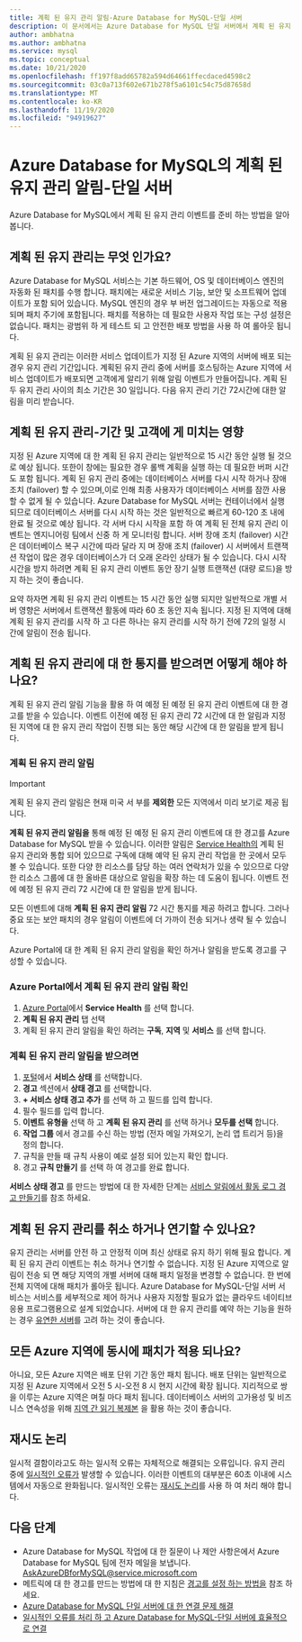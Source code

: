 ```yaml
---
title: 계획 된 유지 관리 알림-Azure Database for MySQL-단일 서버
description: 이 문서에서는 Azure Database for MySQL 단일 서버에서 계획 된 유지 관리 알림 기능에 대해 설명 합니다.
author: ambhatna
ms.author: ambhatna
ms.service: mysql
ms.topic: conceptual
ms.date: 10/21/2020
ms.openlocfilehash: ff197f8add65782a594d64661ffecdaced4598c2
ms.sourcegitcommit: 03c0a713f602e671b278f5a6101c54c75d87658d
ms.translationtype: MT
ms.contentlocale: ko-KR
ms.lasthandoff: 11/19/2020
ms.locfileid: "94919627"
---
```

# <a name="planned-maintenance-notification-in-azure-database-for-mysql---single-server"></a>Azure Database for MySQL의 계획 된 유지 관리 알림-단일 서버

Azure Database for MySQL에서 계획 된 유지 관리 이벤트를 준비 하는 방법을 알아봅니다.

## <a name="what-is-a-planned-maintenance"></a>계획 된 유지 관리는 무엇 인가요?

Azure Database for MySQL 서비스는 기본 하드웨어, OS 및 데이터베이스 엔진의 자동화 된 패치를 수행 합니다. 패치에는 새로운 서비스 기능, 보안 및 소프트웨어 업데이트가 포함 되어 있습니다. MySQL 엔진의 경우 부 버전 업그레이드는 자동으로 적용되며 패치 주기에 포함됩니다. 패치를 적용하는 데 필요한 사용자 작업 또는 구성 설정은 없습니다. 패치는 광범위 하 게 테스트 되 고 안전한 배포 방법을 사용 하 여 롤아웃 됩니다.

계획 된 유지 관리는 이러한 서비스 업데이트가 지정 된 Azure 지역의 서버에 배포 되는 경우 유지 관리 기간입니다. 계획된 유지 관리 중에 서버를 호스팅하는 Azure 지역에 서비스 업데이트가 배포되면 고객에게 알리기 위해 알림 이벤트가 만들어집니다. 계획 된 두 유지 관리 사이의 최소 기간은 30 일입니다. 다음 유지 관리 기간 72시간에 대한 알림을 미리 받습니다.

## <a name="planned-maintenance---duration-and-customer-impact"></a>계획 된 유지 관리-기간 및 고객에 게 미치는 영향

지정 된 Azure 지역에 대 한 계획 된 유지 관리는 일반적으로 15 시간 동안 실행 될 것으로 예상 됩니다. 또한이 창에는 필요한 경우 롤백 계획을 실행 하는 데 필요한 버퍼 시간도 포함 됩니다. 계획 된 유지 관리 중에는 데이터베이스 서버를 다시 시작 하거나 장애 조치 (failover) 할 수 있으며,이로 인해 최종 사용자가 데이터베이스 서버를 잠깐 사용할 수 없게 될 수 있습니다. Azure Database for MySQL 서버는 컨테이너에서 실행 되므로 데이터베이스 서버를 다시 시작 하는 것은 일반적으로 빠르게 60-120 초 내에 완료 될 것으로 예상 됩니다. 각 서버 다시 시작을 포함 하 여 계획 된 전체 유지 관리 이벤트는 엔지니어링 팀에서 신중 하 게 모니터링 합니다. 서버 장애 조치 (failover) 시간은 데이터베이스 복구 시간에 따라 달라 지 며 장애 조치 (failover) 시 서버에서 트랜잭션 작업이 많은 경우 데이터베이스가 더 오래 온라인 상태가 될 수 있습니다. 다시 시작 시간을 방지 하려면 계획 된 유지 관리 이벤트 동안 장기 실행 트랜잭션 (대량 로드)을 방지 하는 것이 좋습니다.

요약 하자면 계획 된 유지 관리 이벤트는 15 시간 동안 실행 되지만 일반적으로 개별 서버 영향은 서버에서 트랜잭션 활동에 따라 60 초 동안 지속 됩니다. 지정 된 지역에 대해 계획 된 유지 관리를 시작 하 고 다른 하나는 유지 관리를 시작 하기 전에 72의 일정 시간에 알림이 전송 됩니다.

## <a name="how-can-i-get-notified-of-planned-maintenance"></a>계획 된 유지 관리에 대 한 통지를 받으려면 어떻게 해야 하나요?

계획 된 유지 관리 알림 기능을 활용 하 여 예정 된 예정 된 유지 관리 이벤트에 대 한 경고를 받을 수 있습니다. 이벤트 이전에 예정 된 유지 관리 72 시간에 대 한 알림과 지정 된 지역에 대 한 유지 관리 작업이 진행 되는 동안 해당 시간에 대 한 알림을 받게 됩니다.

### <a name="planned-maintenance-notification"></a>계획 된 유지 관리 알림

> [!IMPORTANT]
> 계획 된 유지 관리 알림은 현재 미국 서 부를 **제외한** 모든 지역에서 미리 보기로 제공 됩니다.

**계획 된 유지 관리 알림을** 통해 예정 된 예정 된 유지 관리 이벤트에 대 한 경고를 Azure Database for MySQL 받을 수 있습니다. 이러한 알림은 [Service Health의](../service-health/overview.md) 계획 된 유지 관리와 통합 되어 있으므로 구독에 대해 예약 된 유지 관리 작업을 한 곳에서 모두 볼 수 있습니다. 또한 다양 한 리소스를 담당 하는 여러 연락처가 있을 수 있으므로 다양 한 리소스 그룹에 대 한 올바른 대상으로 알림을 확장 하는 데 도움이 됩니다. 이벤트 전에 예정 된 유지 관리 72 시간에 대 한 알림을 받게 됩니다.

모든 이벤트에 대해 **계획 된 유지 관리 알림** 72 시간 통지를 제공 하려고 합니다. 그러나 중요 또는 보안 패치의 경우 알림이 이벤트에 더 가까이 전송 되거나 생략 될 수 있습니다.

Azure Portal에 대 한 계획 된 유지 관리 알림을 확인 하거나 알림을 받도록 경고를 구성할 수 있습니다. 

### <a name="check-planned-maintenance-notification-from-azure-portal"></a>Azure Portal에서 계획 된 유지 관리 알림 확인

1. [Azure Portal](https://portal.azure.com)에서 **Service Health** 를 선택 합니다.
2. **계획 된 유지 관리** 탭 선택
3. 계획 된 유지 관리 알림을 확인 하려는 **구독**, **지역** 및 **서비스** 를 선택 합니다. 
   
### <a name="to-receive-planned-maintenance-notification"></a>계획 된 유지 관리 알림을 받으려면

1. [포털](https://portal.azure.com)에서 **서비스 상태** 를 선택합니다.
2. **경고** 섹션에서 **상태 경고** 를 선택합니다.
3. **+ 서비스 상태 경고 추가** 를 선택 하 고 필드를 입력 합니다.
4. 필수 필드를 입력 합니다. 
5. **이벤트 유형을** 선택 하 고 **계획 된 유지 관리** 를 선택 하거나 **모두를 선택** 합니다.
6. **작업 그룹** 에서 경고를 수신 하는 방법 (전자 메일 가져오기, 논리 앱 트리거 등)을 정의 합니다.  
7. 규칙을 만들 때 규칙 사용이 예로 설정 되어 있는지 확인 합니다.
8. 경고 **규칙 만들기** 를 선택 하 여 경고를 완료 합니다.

**서비스 상태 경고** 를 만드는 방법에 대 한 자세한 단계는 [서비스 알림에서 활동 로그 경고 만들기](../service-health/alerts-activity-log-service-notifications-portal.md)를 참조 하세요.

## <a name="can-i-cancel-or-postpone-planned-maintenance"></a>계획 된 유지 관리를 취소 하거나 연기할 수 있나요?

유지 관리는 서버를 안전 하 고 안정적 이며 최신 상태로 유지 하기 위해 필요 합니다. 계획 된 유지 관리 이벤트는 취소 하거나 연기할 수 없습니다. 지정 된 Azure 지역으로 알림이 전송 되 면 해당 지역의 개별 서버에 대해 패치 일정을 변경할 수 없습니다. 한 번에 전체 지역에 대해 패치가 롤아웃 됩니다. Azure Database for MySQL-단일 서버 서비스는 서비스를 세부적으로 제어 하거나 사용자 지정할 필요가 없는 클라우드 네이티브 응용 프로그램용으로 설계 되었습니다. 서버에 대 한 유지 관리를 예약 하는 기능을 원하는 경우 [유연한 서버](./flexible-server/overview.md)를 고려 하는 것이 좋습니다.

## <a name="are-all-the-azure-regions-patched-at-the-same-time"></a>모든 Azure 지역에 동시에 패치가 적용 되나요?

아니요, 모든 Azure 지역은 배포 단위 기간 동안 패치 됩니다. 배포 단위는 일반적으로 지정 된 Azure 지역에서 오전 5 시-오전 8 시 현지 시간에 확장 됩니다. 지리적으로 쌍을 이루는 Azure 지역은 며칠 마다 패치 됩니다. 데이터베이스 서버의 고가용성 및 비즈니스 연속성을 위해 [지역 간 읽기 복제본](./concepts-read-replicas.md#cross-region-replication) 을 활용 하는 것이 좋습니다.

## <a name="retry-logic"></a>재시도 논리

일시적 결함이라고도 하는 일시적 오류는 자체적으로 해결되는 오류입니다. 유지 관리 중에 [일시적인 오류가](./concepts-connectivity.md#transient-errors) 발생할 수 있습니다. 이러한 이벤트의 대부분은 60초 이내에 시스템에서 자동으로 완화됩니다. 일시적인 오류는 [재시도 논리](./concepts-connectivity.md#handling-transient-errors)를 사용 하 여 처리 해야 합니다.


## <a name="next-steps"></a>다음 단계

- Azure Database for MySQL 작업에 대 한 질문이 나 제안 사항은에서 Azure Database for MySQL 팀에 전자 메일을 보냅니다. AskAzureDBforMySQL@service.microsoft.com
- 메트릭에 대 한 경고를 만드는 방법에 대 한 지침은 [경고를 설정 하는 방법을](howto-alert-on-metric.md) 참조 하세요.
- [Azure Database for MySQL 단일 서버에 대 한 연결 문제 해결](howto-troubleshoot-common-connection-issues.md)
- [일시적인 오류를 처리 하 고 Azure Database for MySQL-단일 서버에 효율적으로 연결](concepts-connectivity.md)
